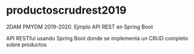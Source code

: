 # productoscrudrest2019
2DAM PMYDM 2019-2020. Ejmplo API REST en Spring Boot

API RESTful usando Spring Boot donde se implementa un CRUD completo sobre productos
